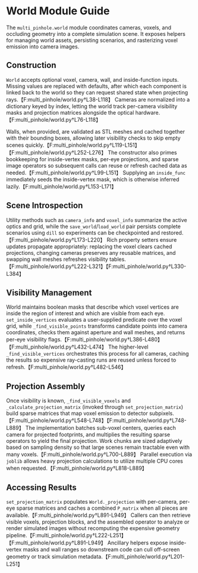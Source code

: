# World Module Guide

The `multi_pinhole.world` module coordinates cameras, voxels, and occluding geometry into a complete simulation scene. It exposes helpers for managing world assets, persisting scenarios, and rasterizing voxel emission into camera images.

## Construction
`World` accepts optional voxel, camera, wall, and inside-function inputs. Missing values are replaced with defaults, after which each component is linked back to the world so they can request shared state when projecting rays.【F:multi_pinhole/world.py†L38-L118】 Cameras are normalized into a dictionary keyed by index, letting the world track per-camera visibility masks and projection matrices alongside the optical hardware.【F:multi_pinhole/world.py†L76-L118】

Walls, when provided, are validated as STL meshes and cached together with their bounding boxes, allowing later visibility checks to skip empty scenes quickly.【F:multi_pinhole/world.py†L119-L151】【F:multi_pinhole/world.py†L252-L276】 The constructor also primes bookkeeping for inside-vertex masks, per-eye projections, and sparse image operators so subsequent calls can reuse or refresh cached data as needed.【F:multi_pinhole/world.py†L99-L151】 Supplying an `inside_func` immediately seeds the inside-vertex mask, which is otherwise inferred lazily.【F:multi_pinhole/world.py†L153-L171】

## Scene Introspection
Utility methods such as `camera_info` and `voxel_info` summarize the active optics and grid, while the `save_world`/`load_world` pair persists complete scenarios using `dill` so experiments can be checkpointed and restored.【F:multi_pinhole/world.py†L173-L220】 Rich property setters ensure updates propagate appropriately: replacing the voxel clears cached projections, changing cameras preserves any reusable matrices, and swapping wall meshes refreshes visibility tables.【F:multi_pinhole/world.py†L222-L321】【F:multi_pinhole/world.py†L330-L384】

## Visibility Management
World maintains boolean masks that describe which voxel vertices are inside the region of interest and which are visible from each eye. `set_inside_vertices` evaluates a user-supplied predicate over the voxel grid, while `_find_visible_points` transforms candidate points into camera coordinates, checks them against aperture and wall meshes, and returns per-eye visibility flags.【F:multi_pinhole/world.py†L386-L480】【F:multi_pinhole/world.py†L432-L474】 The higher-level `_find_visible_vertices` orchestrates this process for all cameras, caching the results so expensive ray-casting runs are reused unless forced to refresh.【F:multi_pinhole/world.py†L482-L546】

## Projection Assembly
Once visibility is known, `_find_visible_voxels` and `_calculate_projection_matrix` (invoked through `set_projection_matrix`) build sparse matrices that map voxel emission to detector subpixels.【F:multi_pinhole/world.py†L548-L748】【F:multi_pinhole/world.py†L748-L889】 The implementation batches sub-voxel centers, queries each camera for projected footprints, and multiplies the resulting sparse operators to yield the final projection. Work chunks are sized adaptively based on sampling density so that large scenes remain tractable even with many voxels.【F:multi_pinhole/world.py†L700-L889】 Parallel execution via `joblib` allows heavy projection calculations to utilize multiple CPU cores when requested.【F:multi_pinhole/world.py†L818-L889】

## Accessing Results
`set_projection_matrix` populates `World._projection` with per-camera, per-eye sparse matrices and caches a combined `P_matrix` when all pieces are available.【F:multi_pinhole/world.py†L891-L949】 Callers can then retrieve visible voxels, projection blocks, and the assembled operator to analyze or render simulated images without recomputing the expensive geometry pipeline.【F:multi_pinhole/world.py†L222-L251】【F:multi_pinhole/world.py†L891-L949】 Ancillary helpers expose inside-vertex masks and wall ranges so downstream code can cull off-screen geometry or track simulation metadata.【F:multi_pinhole/world.py†L201-L251】
